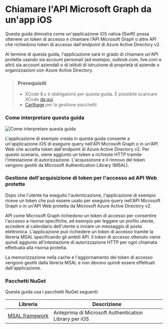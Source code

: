 
# <a name="call-the-microsoft-graph-api-from-an-ios-app"></a>Chiamare l'API Microsoft Graph da un'app iOS

Questa guida dimostra come un'applicazione iOS nativa (Swift) possa ottenere un token di accesso e chiamare l'API Microsoft Graph o altre API che richiedono token di accesso dall'endpoint di Azure Active Directory v2.

Al termine di questa guida, l'applicazione sarà in grado di chiamare un'API protetta usando sia account personali (ad esempio, outlook.com, live.com e altri) sia account aziendali o di istituti di istruzione di proprietà di aziende o organizzazioni con Azure Active Directory.

> ### <a name="pre-requisites"></a>Prerequisiti
> - XCode 8.x è obbligatorio per questa guida. È possibile scaricare XCode [da qui](https://geo.itunes.apple.com/us/app/xcode/id497799835?mt=12 "URL di Download di XCode").
> - [Carthage](https://github.com/Carthage/Carthage) per la gestione pacchetti

### <a name="how-this-guide-works"></a>Come interpretare questa guida

![Come interpretare questa guida](media/active-directory-mobileanddesktopapp-ios-introduction/iosintro.png)

L'applicazione di esempio creata in questa guida consente a un'applicazione iOS di eseguire query nell'API Microsoft Graph o in un'API Web che accetta token dall'endpoint di Azure Active Directory v2. Per questo scenario, viene aggiunto un token a richieste HTTP tramite l'intestazione di autorizzazione. L'acquisizione e il rinnovo del token vengono gestiti da Microsoft Authentication Library (MSAL).


### <a name="handling-token-acquisition-for-accessing-protected-web-apis"></a>Gestione dell'acquisizione di token per l'accesso ad API Web protette

Dopo che l'utente ha eseguito l'autenticazione, l'applicazione di esempio riceve un token che può essere usato per eseguire query nell'API Microsoft Graph o in un'API Web protetta da Microsoft Azure Active Directory v2.

API come Microsoft Graph richiedono un token di accesso per consentire l'accesso a risorse specifiche, ad esempio per leggere un profilo utente, accedere al calendario dell'utente o inviare un messaggio di posta elettronica. L'applicazione può richiedere un token di accesso tramite la libreria MSAL specificando gli ambiti API. Il token di accesso ottenuto viene quindi aggiunto all'intestazione di autorizzazione HTTP per ogni chiamata effettuata alla risorsa protetta.

La memorizzazione nella cache e l'aggiornamento dei token di accesso vengono gestiti dalla libreria MSAL e non devono quindi essere effettuati dall'applicazione.


### <a name="nuget-packages"></a>Pacchetti NuGet

Questa guida usa i pacchetti NuGet seguenti:

|Libreria|Descrizione|
|---|---|
|[MSAL.framework](https://github.com/AzureAD/microsoft-authentication-library-for-objc)|Anteprima di Microsoft Authentication Library per iOS|

